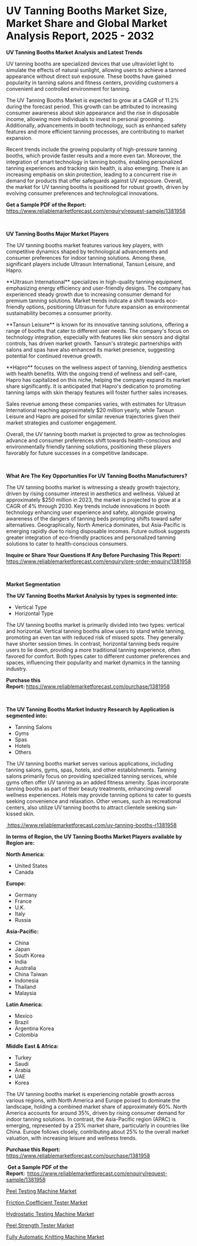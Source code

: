 <p><h1>UV Tanning Booths Market Size, Market Share and Global Market Analysis Report, 2025 - 2032</h1></p><p><strong>UV Tanning Booths Market Analysis and Latest Trends</strong></p>
<p><p>UV tanning booths are specialized devices that use ultraviolet light to simulate the effects of natural sunlight, allowing users to achieve a tanned appearance without direct sun exposure. These booths have gained popularity in tanning salons and fitness centers, providing customers a convenient and controlled environment for tanning. </p><p>The UV Tanning Booths Market is expected to grow at a CAGR of 11.2% during the forecast period. This growth can be attributed to increasing consumer awareness about skin appearance and the rise in disposable income, allowing more individuals to invest in personal grooming. Additionally, advancements in booth technology, such as enhanced safety features and more efficient tanning processes, are contributing to market expansion. </p><p>Recent trends include the growing popularity of high-pressure tanning booths, which provide faster results and a more even tan. Moreover, the integration of smart technology in tanning booths, enabling personalized tanning experiences and tracking skin health, is also emerging. There is an increasing emphasis on skin protection, leading to a concurrent rise in demand for products that offer safeguards against UV exposure. Overall, the market for UV tanning booths is positioned for robust growth, driven by evolving consumer preferences and technological innovations.</p></p>
<p><strong>Get a Sample PDF of the Report:&nbsp;</strong> <a href="https://www.reliablemarketforecast.com/enquiry/request-sample/1381958?utm_campaign=1903&utm_medium=2&utm_source=Github&utm_content=ia&utm_term=11042025&utm_id=uv-tanning-booths">https://www.reliablemarketforecast.com/enquiry/request-sample/1381958</a></p>
<p>&nbsp;</p>
<p><strong>UV Tanning Booths Major Market Players</strong></p>
<p><p>The UV tanning booths market features various key players, with competitive dynamics shaped by technological advancements and consumer preferences for indoor tanning solutions. Among these, significant players include Ultrasun International, Tansun Leisure, and Hapro.</p><p>**Ultrasun International** specializes in high-quality tanning equipment, emphasizing energy efficiency and user-friendly designs. The company has experienced steady growth due to increasing consumer demand for premium tanning solutions. Market trends indicate a shift towards eco-friendly options, positioning Ultrasun for future expansion as environmental sustainability becomes a consumer priority.</p><p>**Tansun Leisure** is known for its innovative tanning solutions, offering a range of booths that cater to different user needs. The company's focus on technology integration, especially with features like skin sensors and digital controls, has driven market growth. Tansun's strategic partnerships with salons and spas have also enhanced its market presence, suggesting potential for continued revenue growth.</p><p>**Hapro** focuses on the wellness aspect of tanning, blending aesthetics with health benefits. With the ongoing trend of wellness and self-care, Hapro has capitalized on this niche, helping the company expand its market share significantly. It is anticipated that Hapro's dedication to promoting tanning lamps with skin therapy features will foster further sales increases.</p><p>Sales revenue among these companies varies, with estimates for Ultrasun International reaching approximately $20 million yearly, while Tansun Leisure and Hapro are poised for similar revenue trajectories given their market strategies and customer engagement.</p><p>Overall, the UV tanning booth market is projected to grow as technologies advance and consumer preferences shift towards health-conscious and environmentally friendly tanning solutions, positioning these players favorably for future successes in a competitive landscape.</p></p>
<p>&nbsp;</p>
<p><strong>What Are The Key Opportunities For UV Tanning Booths Manufacturers?</strong></p>
<p><p>The UV tanning booths market is witnessing a steady growth trajectory, driven by rising consumer interest in aesthetics and wellness. Valued at approximately $250 million in 2023, the market is projected to grow at a CAGR of 4% through 2030. Key trends include innovations in booth technology enhancing user experience and safety, alongside growing awareness of the dangers of tanning beds prompting shifts toward safer alternatives. Geographically, North America dominates, but Asia-Pacific is emerging rapidly due to rising disposable incomes. Future outlook suggests greater integration of eco-friendly practices and personalized tanning solutions to cater to health-conscious consumers.</p></p>
<p><strong>Inquire or Share Your Questions If Any Before Purchasing This Report:</strong> <a href="https://www.reliablemarketforecast.com/enquiry/pre-order-enquiry/1381958?utm_campaign=1903&utm_medium=2&utm_source=Github&utm_content=ia&utm_term=11042025&utm_id=uv-tanning-booths">https://www.reliablemarketforecast.com/enquiry/pre-order-enquiry/1381958</a></p>
<p>&nbsp;</p>
<p><strong>Market Segmentation</strong></p>
<p><strong>The UV Tanning Booths Market Analysis by types is segmented into:</strong></p>
<p><ul><li>Vertical Type</li><li>Horizontal Type</li></ul></p>
<p><p>The UV tanning booths market is primarily divided into two types: vertical and horizontal. Vertical tanning booths allow users to stand while tanning, promoting an even tan with reduced risk of missed spots. They generally have shorter session times. In contrast, horizontal tanning beds require users to lie down, providing a more traditional tanning experience, often favored for comfort. Both types cater to different customer preferences and spaces, influencing their popularity and market dynamics in the tanning industry.</p></p>
<p><strong>Purchase this Report:&nbsp;</strong><a href="https://www.reliablemarketforecast.com/purchase/1381958?utm_campaign=1903&utm_medium=2&utm_source=Github&utm_content=ia&utm_term=11042025&utm_id=uv-tanning-booths">https://www.reliablemarketforecast.com/purchase/1381958</a></p>
<p>&nbsp;</p>
<p><strong>The UV Tanning Booths Market Industry Research by Application is segmented into:</strong></p>
<p><ul><li>Tanning Salons</li><li>Gyms</li><li>Spas</li><li>Hotels</li><li>Others</li></ul></p>
<p><p>The UV tanning booths market serves various applications, including tanning salons, gyms, spas, hotels, and other establishments. Tanning salons primarily focus on providing specialized tanning services, while gyms often offer UV tanning as an added fitness amenity. Spas incorporate tanning booths as part of their beauty treatments, enhancing overall wellness experiences. Hotels may provide tanning options to cater to guests seeking convenience and relaxation. Other venues, such as recreational centers, also utilize UV tanning booths to attract clientele seeking sun-kissed skin.</p></p>
<p><a href="https://www.reliablemarketforecast.com/uv-tanning-booths-r1381958?utm_campaign=1903&utm_medium=2&utm_source=Github&utm_content=ia&utm_term=11042025&utm_id=uv-tanning-booths">&nbsp;https://www.reliablemarketforecast.com/uv-tanning-booths-r1381958</a></p>
<p><strong>In terms of Region, the UV Tanning Booths Market Players available by Region are:</strong></p>
<p>
    <p> <strong> North America: </strong>
        <ul>
            <li>United States</li>
            <li>Canada</li>
        </ul>
        </p> 
    <p> <strong> Europe: </strong>
        <ul>
            <li>Germany</li>
            <li>France</li>
            <li>U.K.</li>
            <li>Italy</li>
            <li>Russia</li>
        </ul>
        </p> 
    <p> <strong> Asia-Pacific: </strong>
        <ul>
            <li>China</li>
            <li>Japan</li>
            <li>South Korea</li>
            <li>India</li>
            <li>Australia</li>
            <li>China Taiwan</li>
            <li>Indonesia</li>
            <li>Thailand</li>
            <li>Malaysia</li>
        </ul>
        </p> 
    <p> <strong> Latin America: </strong>
        <ul>
            <li>Mexico</li>
            <li>Brazil</li>
            <li>Argentina Korea</li>
            <li>Colombia</li>
        </ul>
        </p> 
    <p> <strong> Middle East & Africa: </strong>
        <ul>
            <li>Turkey</li>
            <li>Saudi</li>
            <li>Arabia</li>
            <li>UAE</li>
            <li>Korea</li>
        </ul>
    </p>
    </p>
<p><p>The UV tanning booths market is experiencing notable growth across various regions, with North America and Europe poised to dominate the landscape, holding a combined market share of approximately 60%. North America accounts for around 35%, driven by rising consumer demand for indoor tanning solutions. In contrast, the Asia-Pacific region (APAC) is emerging, represented by a 25% market share, particularly in countries like China. Europe follows closely, contributing about 25% to the overall market valuation, with increasing leisure and wellness trends.</p></p>
<p><strong>Purchase this Report: </strong><a href="https://www.reliablemarketforecast.com/purchase/1381958?utm_campaign=1903&utm_medium=2&utm_source=Github&utm_content=ia&utm_term=11042025&utm_id=uv-tanning-booths">https://www.reliablemarketforecast.com/purchase/1381958</a></p>
<p>&nbsp;<strong>Get a Sample PDF of the Report:&nbsp;&nbsp;</strong><a href="https://www.reliablemarketforecast.com/enquiry/request-sample/1381958?utm_campaign=1903&utm_medium=2&utm_source=Github&utm_content=ia&utm_term=11042025&utm_id=uv-tanning-booths">https://www.reliablemarketforecast.com/enquiry/request-sample/1381958</a></p>
<p><strong></strong></p>
<p><p><a href="https://github.com/berbelsagwan/Market-Research-Report-List-1/blob/main/peel-testing-machine-market.md?utm_campaign=1903&utm_medium=2&utm_source=Github&utm_content=ia&utm_term=11042025&utm_id=uv-tanning-booths">Peel Testing Machine Market</a></p><p><a href="https://github.com/waverlyam689/Market-Research-Report-List-1/blob/main/friction-coefficient-tester-market.md?utm_campaign=1903&utm_medium=2&utm_source=Github&utm_content=ia&utm_term=11042025&utm_id=uv-tanning-booths">Friction Coefficient Tester Market</a></p><p><a href="https://github.com/ajayanhaizan/Market-Research-Report-List-1/blob/main/hydrostatic-testing-machine-market.md?utm_campaign=1903&utm_medium=2&utm_source=Github&utm_content=ia&utm_term=11042025&utm_id=uv-tanning-booths">Hydrostatic Testing Machine Market</a></p><p><a href="https://github.com/tselahiara/Market-Research-Report-List-1/blob/main/peel-strength-tester-market.md?utm_campaign=1903&utm_medium=2&utm_source=Github&utm_content=ia&utm_term=11042025&utm_id=uv-tanning-booths">Peel Strength Tester Market</a></p><p><a href="https://github.com/dailyspunj47/Market-Research-Report-List-1/blob/main/fully-automatic-knitting-machine-market.md?utm_campaign=1903&utm_medium=2&utm_source=Github&utm_content=ia&utm_term=11042025&utm_id=uv-tanning-booths">Fully Automatic Knitting Machine Market</a></p></p>